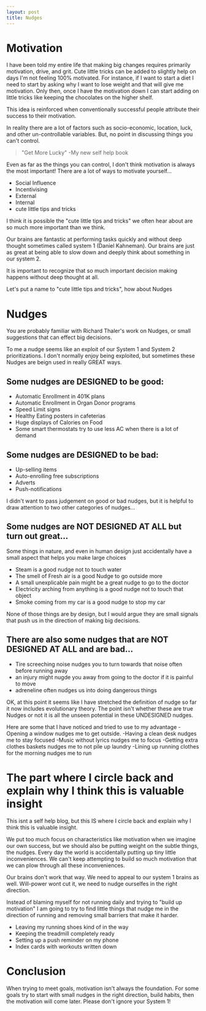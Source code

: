 ```yaml
---
layout: post
title: Nudges
---
```

# Motivation
I have been told my entire life that making big changes requires primarily motivation, drive, and grit. Cute little tricks can be added to slightly help on days I'm not feeling 100% motivated. For instance, if I want to start a diet I need to start by asking why I want to lose weight and that will give me motivation. Only then, once I have the motivation down I can start adding on little tricks like keeping the chocolates on the higher shelf.

This idea is reinforced when conventionally successful people attribute their success to their motivation. 

In reality there are a lot of factors such as socio-economic, location, luck, and other un-controllable variables. But, no point in discussing things you can't control.

> "Get More Lucky" -My new self help book

Even as far as the things you can control, I don't think motivation is always the most important! 
There are a lot of ways to motivate yourself...
- Social Influence
- Incentivising
- External
- Internal
- cute little tips and tricks

I think it is possible the "cute little tips and tricks" we often hear about are so much more important than we think. 

Our brains are fantastic at performing tasks quickly and without deep thought sometimes called system 1 (Daniel Kahneman). Our brains are just as great at being able to slow down and deeply think about something in our system 2. 

It is important to recognize that so much important decision making happens without deep thought at all.

Let's put a name to "cute little tips and tricks", how about Nudges

# Nudges
You are probably familiar with Richard Thaler's work on Nudges, or small suggestions that can effect big decisions.

To me a nudge seems like an exploit of our System 1 and System 2 prioritizations. I don't normally enjoy being exploited, but sometimes these Nudges are beign used in really GREAT ways.

## Some nudges are DESIGNED to be good:
- Automatic Enrollment in 401K plans
- Automatic Enrollment in Organ Donor programs
- Speed Limit signs
- Healthy Eating posters in cafeterias
- Huge displays of Calories on Food
- Some smart thermostats try to use less AC when there is a lot of demand

## Some nudges are DESIGNED to be bad:
- Up-selling items
- Auto-enrolling free subscriptions
- Adverts
- Push-notifications

I didn't want to pass judgement on good or bad nudges, but it is helpful to draw attention to two other categories of nudges...

## Some nudges are NOT DESIGNED AT ALL but turn out great...
Some things in nature, and even in human design just accidentally have a small aspect that helps you make large choices
- Steam is a good nudge not to touch water
- The smell of Fresh air is a good Nudge to go outside more
- A small unexplicable pain might be a great nudge to go to the doctor
- Electricity arching from anything is a good nudge not to touch that object
- Smoke coming from my car is a good nudge to stop my car

None of those things are by design, but I would argue they are small signals that push us in the direction of making big decisions.

## There are also some nudges that are NOT DESIGNED AT ALL and are bad...
- Tire screeching noise nudges you to turn towards that noise often before running away
- an injury might nugde you away from going to the doctor if it is painful to move
- adreneline often nudges us into doing dangerous things

OK, at this point it seems like I have stretched the definition of nudge so far it now includes evolutionary theory. The point isn't whether these are true Nudges or not it is all the unseen potential in these UNDESIGNED nudges.

Here are some that I have noticed and tried to use to my advantage
-Opening a window nudges me to get outside. 
-Having a clean desk nudges me to stay focused
-Music without lyrics nudges me to focus
-Getting extra clothes baskets nudges me to not pile up laundry
-Lining up running clothes for the morning nudges me to run

# The part where I circle back and explain why I think this is valuable insight
This isnt a self help blog, but this IS where I circle back and explain why I think this is valuable insight.

We put too much focus on characteristics like motivation when we imagine our own success, but we should also be putting weight on the subtle things, the nudges. 
Every day the world is accidentally putting up tiny little inconveniences. We can't keep attempting to build so much motivation that we can plow through all these inconveniences. 

Our brains don't work that way. We need to appeal to our system 1 brains as well. Will-power wont cut it, we need to nudge ourselfes in the right direction. 

Instead of blaming myself for not running daily and trying to "build up motivation" I am going to try to find little things that nudge me in the direction of running and removing small barriers that make it harder.
- Leaving my running shoes kind of in the way
- Keeping the treadmill completely ready
- Setting up a push reminder on my phone
- Index cards with workouts written down

# Conclusion
When trying to meet goals, motivation isn't always the foundation. For some goals try to start with small nudges in the right direction, build habits, then the motivation will come later. Please don't ignore your System 1!